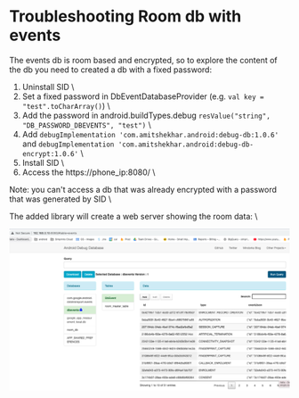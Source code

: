 # Troubleshooting Room db with events
The events db is room based and encrypted, so to explore the content of the db you need to created a db with a fixed password:

1) Uninstall SID \
2) Set a fixed password in DbEventDatabaseProvider (e.g. `val key = "test".toCharArray()`) \
2) Add the password in android.buildTypes.debug `resValue("string", "DB_PASSWORD_DBEVENTS", "test")` \
3) Add `debugImplementation 'com.amitshekhar.android:debug-db:1.0.6'` and `debugImplementation 'com.amitshekhar.android:debug-db-encrypt:1.0.6'` \
4) Install SID \
4) Access the https://phone_ip:8080/ \
  
Note: you can't access a db that was already encrypted with a password that was generated by SID \
  
The added library will create a web server showing the room data:  \
  
![Web view with room content](./troubleshooting_roob_db_view.png)


